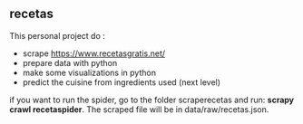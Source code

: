 ## recetas

This personal project do :
- scrape https://www.recetasgratis.net/
- prepare data with python
- make some visualizations in python
- predict the cuisine from ingredients used (next level)

if you want to run the spider, go to the folder scraperecetas
and run: **scrapy crawl recetaspider**. The scraped file will
be in data/raw/recetas.json.